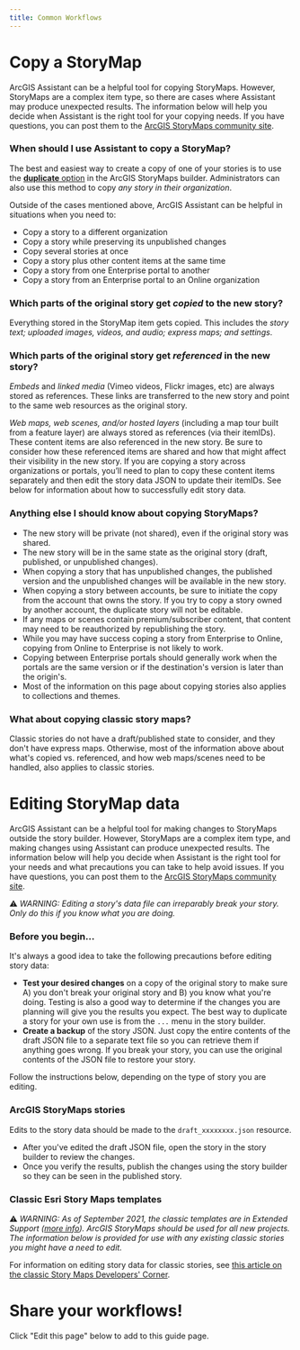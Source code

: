 ```yaml
---
title: Common Workflows
---
```


<!-- :::info WIP
This page is a work in progress.
::: -->

<!-- :::note Intent of this page

**👉 This is a reference topic.** It's likely that this topic will come up on other pages, we should point them to this page to provide more details.

Many users of Assistant find it after reading about it on a blog, forum post, chat, conference talk, or similar. Users who find Assistant for the first time in this way may be excited about what it can do, but have nothing to go on beyond what they heard about it in passing.

🛑 This page should describe some useful workflows that can only be achieved by Assistant (or are much easier to achieve with Assistant). We **should not** describe editing an item's tags or modifying the HTML in a Hub text card, for example (since those workflows are more appropriate via supported apps).

::: -->

# Copy a StoryMap

ArcGIS Assistant can be a helpful tool for copying StoryMaps. However, StoryMaps are a complex item type, so there are cases where Assistant may produce unexpected results. The information below will help you decide when Assistant is the right tool for your copying needs. If you have questions, you can post them to the [ArcGIS StoryMaps community site](https://community.esri.com/t5/arcgis-storymaps/ct-p/arcgis-storymaps).

### When should I use Assistant to copy a StoryMap?

The best and easiest way to create a copy of one of your stories is to use the [**duplicate** option](https://doc.arcgis.com/en/arcgis-storymaps/get-started/faq.htm#anchor13) in the ArcGIS StoryMaps builder. Administrators can also use this method to copy _any story in their organization_.

Outside of the cases mentioned above, ArcGIS Assistant can be helpful in situations when you need to:

- Copy a story to a different organization
- Copy a story while preserving its unpublished changes
- Copy several stories at once
- Copy a story plus other content items at the same time
- Copy a story from one Enterprise portal to another
- Copy a story from an Enterprise portal to an Online organization

### Which parts of the original story get _copied_ to the new story?

Everything stored in the StoryMap item gets copied. This includes the _story text; uploaded images, videos, and audio; express maps; and settings_.

### Which parts of the original story get _referenced_ in the new story?

_Embeds_ and _linked media_ (Vimeo videos, Flickr images, etc) are always stored as references. These links are transferred to the new story and point to the same web resources as the original story.

_Web maps, web scenes, and/or hosted layers_ (including a map tour built from a feature layer) are always stored as references (via their itemIDs). These content items are also referenced in the new story. Be sure to consider how these referenced items are shared and how that might affect their visibility in the new story. If you are copying a story across organizations or portals, you’ll need to plan to copy these content items separately and then edit the story data JSON to update their itemIDs. See below for information about how to successfully edit story data.

### Anything else I should know about copying StoryMaps?

- The new story will be private (not shared), even if the original story was shared.
- The new story will be in the same state as the original story (draft, published, or unpublished changes).
- When copying a story that has unpublished changes, the published version and the unpublished changes will be available in the new story.
- When copying a story between accounts, be sure to initiate the copy from the account that owns the story. If you try to copy a story owned by another account, the duplicate story will not be editable.
- If any maps or scenes contain premium/subscriber content, that content may need to be reauthorized by republishing the story.
- While you may have success coping a story from Enterprise to Online, copying from Online to Enterprise is not likely to work.
- Copying between Enterprise portals should generally work when the portals are the same version or if the destination's version is later than the origin's.
- Most of the information on this page about copying stories also applies to collections and themes.

### What about copying classic story maps?

Classic stories do not have a draft/published state to consider, and they don't have express maps. Otherwise, most of the information above about what's copied vs. referenced, and how web maps/scenes need to be handled, also applies to classic stories.

# Editing StoryMap data
ArcGIS Assistant can be a helpful tool for making changes to StoryMaps outside the story builder. However, StoryMaps are a complex item type, and making changes using Assistant can produce unexpected results. The information below will help you decide when Assistant is the right tool for your needs and what precautions you can take to help avoid issues. If you have questions, you can post them to the [ArcGIS StoryMaps community site](https://community.esri.com/t5/arcgis-storymaps/ct-p/arcgis-storymaps).

⚠️ _WARNING: Editing a story's data file can irreparably break your story. Only do this if you know what you are doing._

### Before you begin...
It's always a good idea to take the following precautions before editing story data:
- **Test your desired changes** on a copy of the original story to make sure A) you don't break your original story and B) you know what you're doing. Testing is also a good way to determine if the changes you are planning will give you the results you expect. The best way to duplicate a story for your own use is from the `...` menu in the story builder.
- **Create a backup** of the story JSON. Just copy the entire contents of the draft JSON file to a separate text file so you can retrieve them if anything goes wrong. If you break your story, you can use the original contents of the JSON file to restore your story.

Follow the instructions below, depending on the type of story you are editing.

### ArcGIS StoryMaps stories
Edits to the story data should be made to the `draft_xxxxxxxx.json` resource.
- After you've edited the draft JSON file, open the story in the story builder to review the changes.
- Once you verify the results, publish the changes using the story builder so they can be seen in the published story.


### Classic Esri Story Maps templates
⚠️ _WARNING: As of September 2021, the classic templates are in Extended Support ([more info](https://www.esri.com/arcgis-blog/products/arcgis-storymaps/announcements/transition-timeline-for-classic-story-maps-august-2021/)). ArcGIS StoryMaps should be used for all new projects. The information below is provided for use with any existing classic stories you might have a need to edit._

For information on editing story data for classic stories, see [this article on the classic Story Maps Developers' Corner](https://medium.com/story-maps-developers-corner/editing-the-configuration-of-a-story-map-7b984560b7c2).

# Share your workflows!

Click "Edit this page" below to add to this guide page.
